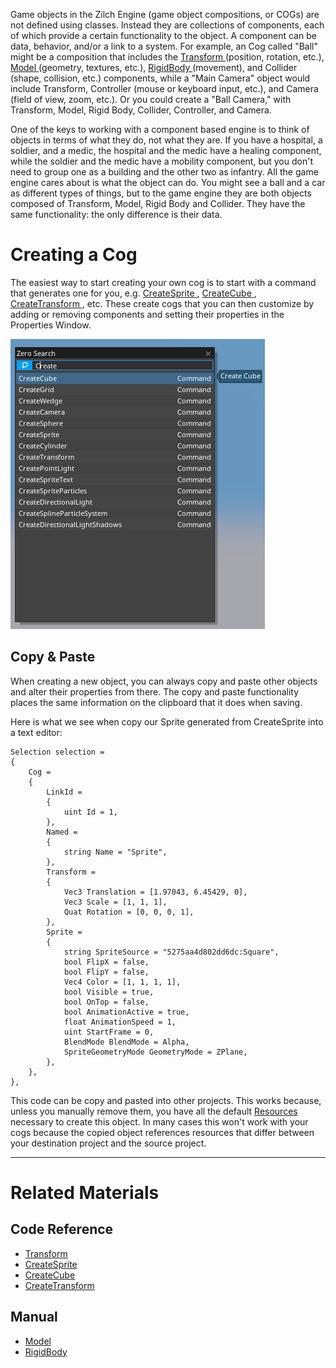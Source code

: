 Game objects in the Zilch Engine (game object compositions, or COGs) are not defined using classes. Instead they are collections of components, each of which provide a certain functionality to the object. A component can be data, behavior, and/or a link to a system. For example, an Cog called "Ball" might be a composition that includes the [ Transform  ](https://github.com/ZilchEngine/ZilchDocs/blob/master/code_reference/class_reference/transform.md) (position, rotation, etc.), [ Model  ](https://github.com/ZilchEngine/ZilchDocs/blob/master/zilch_editor_documentation/zilchmanual/graphics/models.md) (geometry, textures, etc.), [ RigidBody  ](https://github.com/ZilchEngine/ZilchDocs/blob/master/zilch_editor_documentation/zilchmanual/physics/rigidbody.md) (movement), and Collider (shape, collision, etc.) components, while a "Main Camera" object would include Transform, Controller (mouse or keyboard input, etc.), and Camera (field of view, zoom, etc.). Or you could create a "Ball Camera," with Transform, Model, Rigid Body, Collider, Controller, and Camera.

One of the keys to working with a component based engine is to think of objects in terms of what they do, not what they are. If you have a hospital, a soldier, and a medic, the hospital and the medic have a healing component, while the soldier and the medic have a mobility component, but you don't need to group one as a building and the other two as infantry. All the game engine cares about is what the object can do. You might see a ball and a car as different types of things, but to the game engine they are both objects composed of Transform, Model, Rigid Body and Collider. They have the same functionality: the only difference is their data.

 # Creating a Cog


The easiest way to start creating your own cog is to start with a command that generates one for you, e.g. [ CreateSprite ](https://github.com/ZilchEngine/ZilchDocs/blob/master/code_reference/command_reference.md#createsprite), [ CreateCube ](https://github.com/ZilchEngine/ZilchDocs/blob/master/code_reference/command_reference.md#createcube), [ CreateTransform ](https://github.com/ZilchEngine/ZilchDocs/blob/master/code_reference/command_reference.md#createtransform), etc. These create cogs that you can then customize by adding or removing components and setting their properties in the Properties Window.


![image](https://raw.githubusercontent.com/ZilchEngine/ZilchFiles/master/doc_files/47151.png)


 ## Copy & Paste


When creating a new object, you can always copy and paste other objects and alter their properties from there. The copy and paste functionality places the same information on the clipboard that it does when saving.

Here is what we see when copy our Sprite generated from CreateSprite into a text editor:

```
Selection selection = 
{
	Cog = 
	{
		LinkId = 
		{
			uint Id = 1,
		},
		Named = 
		{
			string Name = "Sprite",
		},
		Transform = 
		{
			Vec3 Translation = [1.97043, 6.45429, 0],
			Vec3 Scale = [1, 1, 1],
			Quat Rotation = [0, 0, 0, 1],
		},
		Sprite = 
		{
			string SpriteSource = "5275aa4d802dd6dc:Square",
			bool FlipX = false,
			bool FlipY = false,
			Vec4 Color = [1, 1, 1, 1],
			bool Visible = true,
			bool OnTop = false,
			bool AnimationActive = true,
			float AnimationSpeed = 1,
			uint StartFrame = 0,
			BlendMode BlendMode = Alpha,
			SpriteGeometryMode GeometryMode = ZPlane,
		},
	},
},

```


This code can be copy and pasted into other projects. This works because, unless you manually remove them, you have all the default [Resources](https://github.com/ZilchEngine/ZilchDocs/blob/master/zilch_editor_documentation/zilchmanual/architecture/resources.md) necessary to create this object. In many cases this won't work with your cogs because the copied object references resources that differ between your destination project and the source project.

---

 # Related Materials
 ## Code Reference
 - [ Transform  ](https://github.com/ZilchEngine/ZilchDocs/blob/master/code_reference/class_reference/transform.md)
 - [ CreateSprite ](https://github.com/ZilchEngine/ZilchDocs/blob/master/code_reference/command_reference.md#createsprite)
 - [ CreateCube ](https://github.com/ZilchEngine/ZilchDocs/blob/master/code_reference/command_reference.md#createcube)
 - [ CreateTransform ](https://github.com/ZilchEngine/ZilchDocs/blob/master/code_reference/command_reference.md#createtransform)

 ## Manual
 - [ Model  ](https://github.com/ZilchEngine/ZilchDocs/blob/master/zilch_editor_documentation/zilchmanual/graphics/models.md)
 - [ RigidBody  ](https://github.com/ZilchEngine/ZilchDocs/blob/master/zilch_editor_documentation/zilchmanual/physics/rigidbody.md) 

 